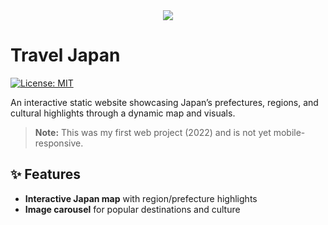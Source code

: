 <div align="center">
  <img src="https://github.com/user-attachments/assets/1490a126-999d-42cc-a123-fc783090d536" max-width:90%; margin: 0 auto 44px;"/>
</div>

# Travel Japan
[![License: MIT](https://img.shields.io/badge/License-MIT-yellow.svg)](https://opensource.org/licenses/MIT)

An interactive static website showcasing Japan’s prefectures, regions, and cultural highlights through a dynamic map and visuals. 

> **Note:** This was my first web project (2022) and is not yet mobile-responsive.  

## ✨ Features  
- **Interactive Japan map** with region/prefecture highlights  
- **Image carousel** for popular destinations and culture 
